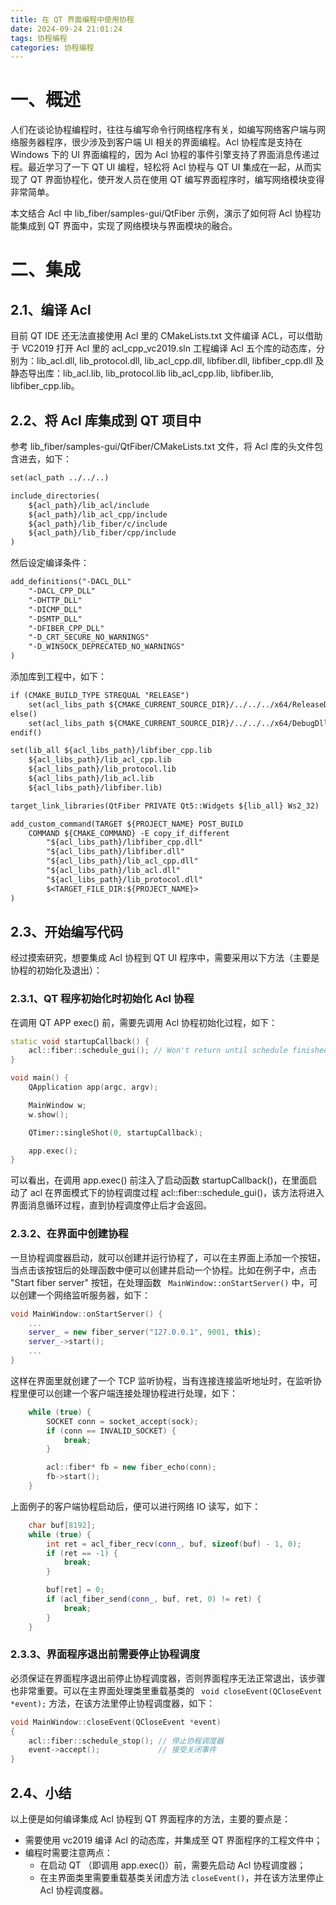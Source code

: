 ```yaml
---
title: 在 QT 界面编程中使用协程
date: 2024-09-24 21:01:24
tags: 协程编程
categories: 协程编程
---
```


# 一、概述

人们在谈论协程编程时，往往与编写命令行网络程序有关，如编写网络客户端与网络服务器程序，很少涉及到客户端 UI 相关的界面编程。Acl 协程库是支持在 Windows 下的 UI 界面编程的，因为 Acl 协程的事件引擎支持了界面消息传递过程。最近学习了一下 QT UI 编程，轻松将 Acl 协程与 QT UI 集成在一起，从而实现了 QT 界面协程化，使开发人员在使用 QT 编写界面程序时，编写网络模块变得非常简单。

本文结合 Acl 中 lib_fiber/samples-gui/QtFiber 示例，演示了如何将 Acl 协程功能集成到 QT 界面中，实现了网络模块与界面模块的融合。

# 二、集成
## 2.1、编译 Acl

目前 QT IDE 还无法直接使用 Acl 里的 CMakeLists.txt 文件编译 ACL，可以借助于 VC2019 打开 Acl 里的 acl_cpp_vc2019.sln 工程编译 Acl 五个库的动态库，分别为：lib_acl.dll, lib_protocol.dll, lib_acl_cpp.dll, libfiber.dll, libfiber_cpp.dll 及静态导出库：lib_acl.lib, lib_protocol.lib lib_acl_cpp.lib, libfiber.lib, libfiber_cpp.lib。

## 2.2、将 Acl 库集成到 QT 项目中

参考 lib_fiber/samples-gui/QtFiber/CMakeLists.txt 文件，将 Acl 库的头文件包含进去，如下：
```txt
set(acl_path ../../..)

include_directories(
    ${acl_path}/lib_acl/include
    ${acl_path}/lib_acl_cpp/include
    ${acl_path}/lib_fiber/c/include
    ${acl_path}/lib_fiber/cpp/include
)
```

然后设定编译条件：
```txt
add_definitions("-DACL_DLL"
    "-DACL_CPP_DLL"
    "-DHTTP_DLL"
    "-DICMP_DLL"
    "-DSMTP_DLL"
    "-DFIBER_CPP_DLL"
    "-D_CRT_SECURE_NO_WARNINGS"
    "-D_WINSOCK_DEPRECATED_NO_WARNINGS"
)
```

添加库到工程中，如下：
```txt
if (CMAKE_BUILD_TYPE STREQUAL "RELEASE")
    set(acl_libs_path ${CMAKE_CURRENT_SOURCE_DIR}/../../../x64/ReleaseDll)
else()
    set(acl_libs_path ${CMAKE_CURRENT_SOURCE_DIR}/../../../x64/DebugDll)
endif()

set(lib_all ${acl_libs_path}/libfiber_cpp.lib
    ${acl_libs_path}/lib_acl_cpp.lib
    ${acl_libs_path}/lib_protocol.lib
    ${acl_libs_path}/lib_acl.lib
    ${acl_libs_path}/libfiber.lib)

target_link_libraries(QtFiber PRIVATE Qt5::Widgets ${lib_all} Ws2_32)

add_custom_command(TARGET ${PROJECT_NAME} POST_BUILD
    COMMAND ${CMAKE_COMMAND} -E copy_if_different
        "${acl_libs_path}/libfiber_cpp.dll"
        "${acl_libs_path}/libfiber.dll"
        "${acl_libs_path}/lib_acl_cpp.dll"
        "${acl_libs_path}/lib_acl.dll"
        "${acl_libs_path}/lib_protocol.dll"
        $<TARGET_FILE_DIR:${PROJECT_NAME}>
)
```

## 2.3、开始编写代码

经过摸索研究，想要集成 Acl 协程到 QT UI 程序中，需要采用以下方法（主要是协程的初始化及退出）：

### 2.3.1、QT 程序初始化时初始化 Acl 协程

在调用 QT APP exec() 前，需要先调用 Acl 协程初始化过程，如下：
```c++
static void startupCallback() {
    acl::fiber::schedule_gui(); // Won't return until schedule finished.
}

void main() {
    QApplication app(argc, argv);

    MainWindow w;
    w.show();

    QTimer::singleShot(0, startupCallback);

    app.exec();
}
```

可以看出，在调用 app.exec() 前注入了启动函数 startupCallback()，在里面启动了 acl 在界面模式下的协程调度过程 acl::fiber::schedule_gui()，该方法将进入界面消息循环过程，直到协程调度停止后才会返回。

### 2.3.2、在界面中创建协程

一旦协程调度器启动，就可以创建并运行协程了，可以在主界面上添加一个按钮，当点击该按钮后的处理函数中便可以创建并启动一个协程。比如在例子中，点击 "Start fiber server" 按钮，在处理函数 ` MainWindow::onStartServer()` 中，可以创建一个网络监听服务器，如下：
```c++
void MainWindow::onStartServer() {
    ...
    server_ = new fiber_server("127.0.0.1", 9001, this);
    server_->start();
    ...
}
```
这样在界面里就创建了一个 TCP 监听协程，当有连接连接监听地址时，在监听协程里便可以创建一个客户端连接处理协程进行处理，如下：
```c++
    while (true) {
        SOCKET conn = socket_accept(sock);
        if (conn == INVALID_SOCKET) {
            break;
        }

        acl::fiber* fb = new fiber_echo(conn);
        fb->start();
    }
```

上面例子的客户端协程启动后，便可以进行网络 IO 读写，如下：

```c++
    char buf[8192];
    while (true) {
        int ret = acl_fiber_recv(conn_, buf, sizeof(buf) - 1, 0);
        if (ret == -1) {
            break;
        }

        buf[ret] = 0;
        if (acl_fiber_send(conn_, buf, ret, 0) != ret) {
            break;
        }
    }
```

### 2.3.3、界面程序退出前需要停止协程调度

必须保证在界面程序退出前停止协程调度器，否则界面程序无法正常退出，该步骤也非常重要。可以在主界面处理类里重载基类的 ` void closeEvent(QCloseEvent *event);` 方法，在该方法里停止协程调度器，如下：
```c++
void MainWindow::closeEvent(QCloseEvent *event)
{
    acl::fiber::schedule_stop(); // 停止协程调度器
    event->accept();             // 接受关闭事件
}
```

## 2.4、小结

以上便是如何编译集成 Acl 协程到 QT 界面程序的方法，主要的要点是：
- 需要使用 vc2019 编译 Acl 的动态库，并集成至 QT 界面程序的工程文件中；
- 编程时需要注意两点：
  - 在启动 QT （即调用 app.exec()）前，需要先启动 Acl 协程调度器；
  - 在主界面类里需要重载基类关闭虚方法 `closeEvent()`，并在该方法里停止 Acl 协程调度器。